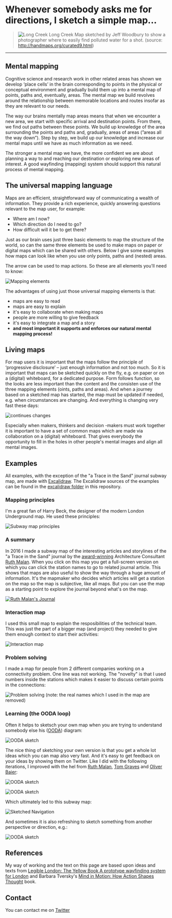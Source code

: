 # Whenever somebody asks me for directions, I sketch a simple map...

>![Long Creek](images/LongCreek.png)
>Long  Creek Map sketched by Jeff Woodbury to show a photographer where to easily find polluted water for a shot. (source: http://handmaps.org/curated9.html)
---

## Mental mapping

Cognitive science and research work in other related areas has shown we develop ‘place cells’ in the brain corresponding to points in the physical or conceptual environment and gradually build them up into a mental map of points, paths and, eventually, areas. 
The mental map we build revolves around the relationship between memorable locations and routes insofar as they are relevant to our needs. 


The way our brains mentally map areas means that when we encounter a new area, we start with specific arrival and destination points. 
From there, we find out paths between these points. We build up knowledge of the area surrounding the points and paths and, gradually, areas of areas (”areas all the way down”). Step by step, we build up our knowledge and increase our mental maps until we have as much information as we need.

The stronger a mental map we have, the more confident we are about planning a way to and reaching our destination or exploring new areas of interest. A good wayfinding (mapping) system should support this natural process of mental mapping.

## The universal mapping language

Maps are an efficient, straightforward way of communicating a wealth of information. They provide a rich experience, quickly answering questions relevant to the map user, for example:

- Where am I now?
- Which direction do I need to go?
- How difficult will it be to get there?

Just as our brain uses just three basic elements to map the structure of the world, so can the same three elements be used to make maps on paper or digital maps which can be shared with others. Below I give some examples how maps can look like when you use only points, paths and (nested) areas.

The arrow can be used to map actions. So these are all elements you'll need to know:

![Mapping elements](images/DiagrammingTheWorldSketchElements.png)

The advantages of using just those universal mapping elements is that:

- maps are easy to read
- maps are easy to explain
- it's easy to collaborate when making maps
- people are more willing to give feedback
- it's easy to integrate a map and a story
- **and most important it supports and enforces our natural mental mapping process!**

## Living maps

For map users it is important that the maps follow the principle of ‘progressive disclosure’ – just enough information and
not too much. So it is important that maps can be sketched quickly on the fly, e.g. on paper or on a (digital) whiteboard, for a dedicated purpose. Form follows function, so the looks are less important than the content and the consisten use of the three mapping elements (oints, paths and areas). And when a journey based on a sketched map has started, the map must be updated if needed, e.g. when circumstances are changing. And everything is changing very fast these days:

![continues changes](images/Diagram.png)

Especially when makers, thinkers and decision -makers must work together it is important to have a set of common maps which are made via collaboration on a (digital) whiteboard. That gives everybody the opportunity to fill in the holes in other people's mental images and align all mental images.

## Examples

All examples, with the exception of the "a Trace in the Sand" journal subway map, are made with [Excalidraw](https://excalidraw.com/). The Excalidraw sources of the examples can be found in the [excalidraw folder](https://github.com/mapbakery/mapbakery.github.io/tree/master/excalidraw) in this repository.

### Mapping principles

I'm a great fan of Harry Beck, the designer of the modern London Underground map. He used these principles:

![Subway map principles](images/Beck.png)

### A summary

In 2016 I made a subway map of the interesting articles and storylines of the  "a Trace in the Sand" journal by the [award-winning](https://resources.sei.cmu.edu/news-events/events/northrop-award/recipients.cfm) Architecture Consultant [Ruth Malan](http://www.ruthmalan.com/). When you click on this map you get a full-screen version on which you can click the station names to go to related journal article. This shows that maps are also useful to show the way through a huge amount of information. It's the mapmaker who decides which articles will get a station on the map so the map is subjective, like all maps. But you can use the map as a starting point to explore the journal beyond what's on the map.

[![Ruth Malan's Journal](images/RuthMalanJournal.svg)](https://raw.githubusercontent.com/mapbakery/mapbakery.github.io/master/images/RuthMalanJournal.svg)

### Interaction map

I used this small map to explain the resposibilities of the technical team. This was just the part of a bigger map (and project) they needed to give them enough context to start their activities:

![Interaction map](images/interactiondiagram.jpg)

### Problem solving

I made a map for people from 2 different companies working on a connectivity problem. One line was not working. The "novelty" is that I used numbers inside the stations  which makes it easier to discuss certain points in the connections: 

![Problem solving](images/ProblemSolving.png)
(note: the real names which I used in the map are removed)

### Learning (the OODA loop)

Often it helps to sketsch your own map when you are trying to understand somebody else his ([OODA](https://en.wikipedia.org/wiki/OODA_loop#/media/File:OODA.Boyd.svg)) diagram:

![OODA sketch](images/OODAoriginal.png)

The nice thing of sketching your own version is that you get a whole lot ideas which you can map also very fast. And it's easy to get feedback on your ideas by showing them on Twitter. Like I did with the following iterations, I improved with the hel from [Ruth Malan](https://twitter.com/ruthmalan), [Tom Graves](https://twitter.com/tetradian) and [Oliver Baier](https://twitter.com/OliverBaier):

![OODA sketch](images/SODA.png)

![OODA sketch](images/MODA.png)

Which ultimately led to this subway map:

![Sketched Navigation](images/SketchedNavigation.png)

And sometimes it is also refreshing to sketch something from another perspective or direction, e.g.:

![OODA sketch](images/OODA(R).png)

## References

My way of working and the text on this page are based upon ideas and texts from [Legible London: The Yellow Book A prototype wayfinding system for London](http://content.tfl.gov.uk/ll-yellow-book.pdf) and Barbara Tversky's [Mind in Motion: How Action Shapes Thought](https://www.skeptic.com/science-salon/mind-in-motion-how-action-shapes-thought/) book.


## Contact
You can contact me on [Twitter](https://twitter.com/mapbakery)
